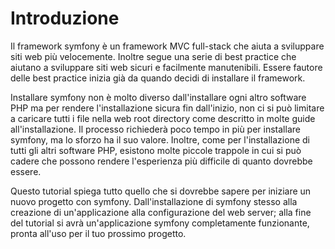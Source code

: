 Introduzione
============

Il framework symfony è un framework MVC full-stack che aiuta a sviluppare
siti web più velocemente. Inoltre segue una serie di best practice che 
aiutano a sviluppare siti web sicuri e facilmente manutenibili. Essere fautore
delle best practice inizia già da quando decidi di installare il framework.

Installare symfony non è molto diverso dall'installare ogni altro software PHP
ma per rendere l'installazione sicura fin dall'inizio, non ci si può limitare
a caricare tutti i file nella web root directory come descritto in molte
guide all'installazione. Il processo richiederà poco tempo in più per installare
symfony, ma lo sforzo ha il suo valore. Inoltre, come per l'installazione di
tutti gli altri software PHP, esistono molte piccole trappole in cui si può cadere
che possono rendere l'esperienza più difficile di quanto dovrebbe essere.

Questo tutorial spiega tutto quello che si dovrebbe sapere per iniziare un 
nuovo progetto con symfony. Dall'installazione di symfony stesso alla creazione
di un'applicazione alla configurazione del web server; alla fine del tutorial
si avrà un'applicazione symfony completamente funzionante, pronta all'uso per il 
tuo prossimo progetto.